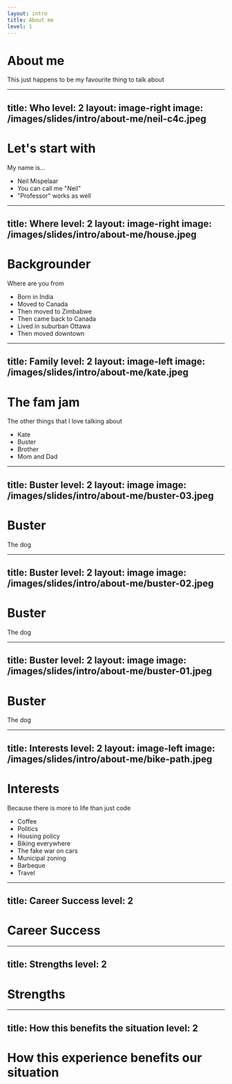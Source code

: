 ```yaml
---
layout: intro
title: About me
level: 1
---
```


# About me

This just happens to be my favourite thing to talk about

---
title: Who
level: 2
layout: image-right
image: /images/slides/intro/about-me/neil-c4c.jpeg
---

# Let's start with
My name is...

* Neil Mispelaar
* You can call me "Neil"
* "Professor" works as well

<!--

Slide notes: 

* I'm Neil Mispelaar
* My last name is a bit of pain for people to say so you can just call me Neil 
* That's a picture of me in my Code for Canada jacket - we'll talk more about that later

-->


---
title: Where
level: 2
layout: image-right
image: /images/slides/intro/about-me/house.jpeg
---

# Backgrounder 
Where are you from

* Born in India
* Moved to Canada
* Then moved to Zimbabwe
* Then came back to Canada
* Lived in suburban Ottawa
* Then moved downtown

<!-- 

Slide Notes: 

* So, I live in downtown Ottawa, just near Tunney's Pasture
* I love Ottawa, it's a great city, but boy does it have it's challenges (and we can talk about those in a future lesson)
* I was actually born in India (not saying when exactly to avoid aging myself)
* But I spent a lof of formative years in Africa 
* Zimbabwe to be specific 
* Actually, When we came back to Canada I did my post secondary at Algonquin College
* After school I moved to the suburbs, which I really didn't love, and after some big life changes, I ended up moving downtown 
* Which turned out to be the best thing ever because I met my partner Kate
* And that's a picture of our house that we built 
* (Please don't come to my house :-) ) 

-->


---
title: Family
level: 2
layout: image-left
image: /images/slides/intro/about-me/kate.jpeg
---

# The fam jam
The other things that I love talking about

* Kate
* Buster
* Brother
* Mom and Dad

<!-- 

Slide Notes: 

* So the most important person in the world for me (apart from all of you ofcourse) is Kate
* Kate and I met seven years ago, dated for two and then married for five 
* This isn't an advertisement or endorsement, but we met on e-harmony, went on one date, and that was it
* Kate's a consultant. She has her own consultancy - and she does feminist research for Governments, Agencies, and companies all over the world
* Kate brought with her, her dog Buster into the relationship
* I was never really a dog person, but dammit Buster melted my heart 
* At first he was a bit like "who is this dude", but now we're best of friends 
* I have one sibling, a younger brother 
* He's an entrepreneur, he actually owns a cannabis store in Kanata South, so that's fun
* And, lastly, my Mom's a teacher in Barrhaven, and my Dad is still in Africa, working as a consultant in Mozambique 



-->


---
title: Buster
level: 2
layout: image
image: /images/slides/intro/about-me/buster-03.jpeg
---

# Buster
The dog

<!-- 

Slide Notes: 

* Here's a couple pictures of Buster 
* This dog just melts my heart 

-->

---
title: Buster
level: 2
layout: image
image: /images/slides/intro/about-me/buster-02.jpeg
---

# Buster
The dog

<!-- 

Slide Notes: 

* Here's a couple pictures of Buster 
* This dog just melts my heart 

-->


---
title: Buster
level: 2
layout: image
image: /images/slides/intro/about-me/buster-01.jpeg
---

# Buster
The dog

<!-- 

Slide Notes: 

* Here's a couple pictures of Buster 
* This dog just melts my heart 

-->


---
title: Interests
level: 2
layout: image-left
image: /images/slides/intro/about-me/bike-path.jpeg
---

# Interests
Because there is more to life than just code

* Coffee
* Politics
* Housing policy
* Biking everywhere
* The fake war on cars
* Municipal zoning
* Barbeque
* Travel



<!-- 

Slide Notes: 



-->


---
title: Career Success
level: 2
---

# Career Success

<!-- 

Slide Notes: 



-->


---
title: Strengths
level: 2
---

# Strengths

<!-- 

Slide Notes: 



-->


---
title: How this benefits the situation
level: 2
---

# How this experience benefits our situation

<!-- 

Slide Notes: 



-->